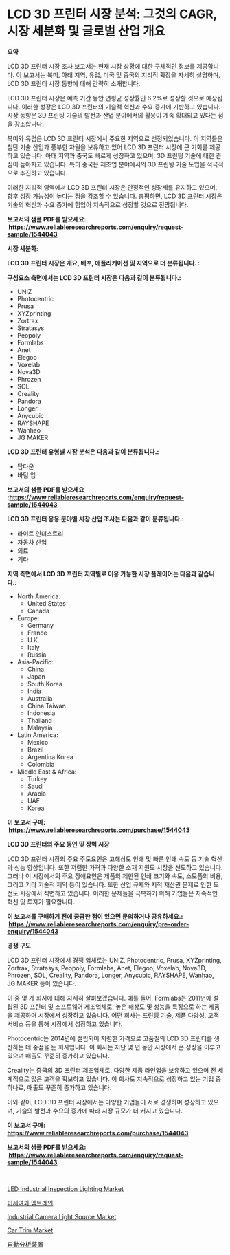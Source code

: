 <p><h1>LCD 3D 프린터 시장 분석: 그것의 CAGR, 시장 세분화 및 글로벌 산업 개요</h1></p><p><strong>요약</strong></p>
<p><p>LCD 3D 프린터 시장 조사 보고서는 현재 시장 상황에 대한 구체적인 정보를 제공합니다. 이 보고서는 북미, 아태 지역, 유럽, 미국 및 중국의 지리적 확장을 자세히 설명하며, LCD 3D 프린터 시장 동향에 대해 간략히 소개합니다. </p><p>LCD 3D 프린터 시장은 예측 기간 동안 연평균 성장률인 6.2%로 성장할 것으로 예상됩니다. 이러한 성장은 LCD 3D 프린터의 기술적 혁신과 수요 증가에 기반하고 있습니다. 시장 동향은 3D 프린팅 기술의 발전과 산업 분야에서의 활용이 계속 확대되고 있다는 점을 강조합니다.</p><p>북미와 유럽은 LCD 3D 프린터 시장에서 주요한 지역으로 선정되었습니다. 이 지역들은 첨단 기술 산업과 풍부한 자원을 보유하고 있어 LCD 3D 프린터 시장에 큰 기회를 제공하고 있습니다. 아태 지역과 중국도 빠르게 성장하고 있으며, 3D 프린팅 기술에 대한 관심이 높아지고 있습니다. 특히 중국은 제조업 분야에서의 3D 프린팅 기술 도입을 적극적으로 추진하고 있습니다.</p><p>이러한 지리적 영역에서 LCD 3D 프린터 시장은 안정적인 성장세를 유지하고 있으며, 향후 성장 가능성이 높다는 점을 강조할 수 있습니다. 총평하면, LCD 3D 프린터 시장은 기술의 혁신과 수요 증가에 힘입어 지속적으로 성장할 것으로 전망됩니다.</p></p>
<p><strong>보고서의 샘플 PDF를 받으세요: &nbsp;<a href="https://www.reliableresearchreports.com/enquiry/request-sample/1544043">https://www.reliableresearchreports.com/enquiry/request-sample/1544043</a></strong></p>
<p><strong>시장 세분화:</strong></p>
<p><strong> LCD 3D 프린터 시장은 개요, 배포, 애플리케이션 및 지역으로 더 분류됩니다. :</strong></p>
<p><strong>구성요소 측면에서는 LCD 3D 프린터 시장은 다음과 같이 분류됩니다.:</strong></p>
<p><ul><li>UNIZ</li><li>Photocentric</li><li>Prusa</li><li>XYZprinting</li><li>Zortrax</li><li>Stratasys</li><li>Peopoly</li><li>Formlabs</li><li>Anet</li><li>Elegoo</li><li>Voxelab</li><li>Nova3D</li><li>Phrozen</li><li>SOL</li><li>Creality</li><li>Pandora</li><li>Longer</li><li>Anycubic</li><li>RAYSHAPE</li><li>Wanhao</li><li>JG MAKER</li></ul></p>
<p><strong> LCD 3D 프린터 유형별 시장 분석은 다음과 같이 분류됩니다.:</strong></p>
<p><ul><li>탑다운</li><li>바텀 업</li></ul></p>
<p><strong>보고서의 샘플 PDF를 받으세요 :<a href="https://www.reliableresearchreports.com/enquiry/request-sample/1544043">https://www.reliableresearchreports.com/enquiry/request-sample/1544043</a></strong></p>
<p><strong> LCD 3D 프린터 응용 분야별 시장 산업 조사는 다음과 같이 분류됩니다.:</strong></p>
<p><ul><li>라이트 인더스트리</li><li>자동차 산업</li><li>의료</li><li>기타</li></ul></p>
<p><strong>지역 측면에서 LCD 3D 프린터 지역별로 이용 가능한 시장 플레이어는 다음과 같습니다.:</strong></p>
<p><ul>
    <li>
        North America:
        <ul>
            <li>United States</li>
            <li>Canada</li>
        </ul>
    </li>
    <li>
        Europe:
        <ul>
            <li>Germany</li>
            <li>France</li>
            <li>U.K.</li>
            <li>Italy</li>
            <li>Russia</li>
        </ul>
    </li>
    <li>
        Asia-Pacific:
        <ul>
            <li>China</li>
            <li>Japan</li>
            <li>South Korea</li>
            <li>India</li>
            <li>Australia</li>
            <li>China Taiwan</li>
            <li>Indonesia</li>
            <li>Thailand</li>
            <li>Malaysia</li>
        </ul>
    </li>
    <li>
        Latin America:
        <ul>
            <li>Mexico</li>
            <li>Brazil</li>
            <li>Argentina Korea</li>
            <li>Colombia</li>
        </ul>
    </li>
    <li>
        Middle East & Africa:
        <ul>
            <li>Turkey</li>
            <li>Saudi</li>
            <li>Arabia</li>
            <li>UAE</li>
            <li>Korea</li>
        </ul>
    </li>
    </ul></p>
<p><strong>이 보고서 구매: &nbsp;<a href="https://www.reliableresearchreports.com/purchase/1544043">https://www.reliableresearchreports.com/purchase/1544043</a></strong></p>
<p><strong>LCD 3D 프린터의 주요 동인 및 장벽 시장</strong></p>
<p><p>LCD 3D 프린터 시장의 주요 주도요인은 고해상도 인쇄 및 빠른 인쇄 속도 등 기술 혁신과 성능 향상입니다. 또한 저렴한 가격과 다양한 소재 지원도 시장을 선도하고 있습니다. 그러나 이 시장에서의 주요 장애요인은 제품의 제한된 인쇄 크기와 속도, 소모품의 비용, 그리고 기타 기술적 제약 등이 있습니다. 또한 산업 규제와 지적 재산권 문제로 인한 도전도 시장에서 직면하고 있습니다. 이러한 문제들을 극복하기 위해 기업들은 지속적인 혁신 및 투자가 필요합니다.</p></p>
<p><strong>이 보고서를 구매하기 전에 궁금한 점이 있으면 문의하거나 공유하세요.: &nbsp;<a href="https://www.reliableresearchreports.com/enquiry/pre-order-enquiry/1544043">https://www.reliableresearchreports.com/enquiry/pre-order-enquiry/1544043</a></strong></p>
<p><strong>경쟁 구도</strong></p>
<p><p>LCD 3D 프린터 시장에서 경쟁 업체로는 UNIZ, Photocentric, Prusa, XYZprinting, Zortrax, Stratasys, Peopoly, Formlabs, Anet, Elegoo, Voxelab, Nova3D, Phrozen, SOL, Creality, Pandora, Longer, Anycubic, RAYSHAPE, Wanhao, JG MAKER 등이 있습니다.</p><p>이 중 몇 개 회사에 대해 자세히 살펴보겠습니다. 예를 들어, Formlabs는 2011년에 설립된 3D 프린터 및 소프트웨어 제조업체로, 높은 해상도 및 성능을 특징으로 하는 제품을 제공하며 시장에서 성장하고 있습니다. 어떤 회사는 프린팅 기술, 제품 다양성, 고객 서비스 등을 통해 시장에서 성장하고 있습니다.</p><p>Photocentric는 2014년에 설립되어 저렴한 가격으로 고품질의 LCD 3D 프린터를 생산하는 데 중점을 둔 회사입니다. 이 회사는 지난 몇 년 동안 시장에서 큰 성장을 이루고 있으며 매출도 꾸준히 증가하고 있습니다.</p><p>Creality는 중국의 3D 프린터 제조업체로, 다양한 제품 라인업을 보유하고 있으며 전 세계적으로 많은 고객을 확보하고 있습니다. 이 회사도 지속적으로 성장하고 있는 기업 중 하나로, 매출도 꾸준히 증가하고 있습니다.</p><p>이와 같이, LCD 3D 프린터 시장에서는 다양한 기업들이 서로 경쟁하며 성장하고 있으며, 기술의 발전과 수요의 증가에 따라 시장 규모가 더 커지고 있습니다.</p></p>
<p><strong>이 보고서 구매: &nbsp; <a href="https://www.reliableresearchreports.com/purchase/1544043">https://www.reliableresearchreports.com/purchase/1544043</a></strong></p>
<p><strong>보고서의 샘플 PDF를 받으세요: &nbsp;<a href="https://www.reliableresearchreports.com/enquiry/request-sample/1544043">https://www.reliableresearchreports.com/enquiry/request-sample/1544043</a></strong><strong></strong></p>
<p>&nbsp;</p>
<p><p><a href="https://github.com/lubmix/Market-Research-Report-List-2/blob/main/led-industrial-inspection-lighting-market.md">LED Industrial Inspection Lighting Market</a></p><p><a href="https://medium.com/@melodyfunk1988/%EB%AF%B8%EC%84%B8-%EC%97%AC%EA%B3%BC%EB%A7%89-%EC%8B%9C%EC%9E%A5%EC%9D%80-%EC%8B%9C%EC%9E%A5-%EC%A0%90%EC%9C%A0%EC%9C%A8-%ED%81%AC%EA%B8%B0-%EB%B0%8F-2031%EB%85%84%EA%B9%8C%EC%A7%80-%EC%98%88%EC%83%81%EB%90%98%EB%8A%94-%EC%98%88%EC%B8%A1%EC%97%90-%EC%B4%88%EC%A0%90%EC%9D%84-%EB%A7%9E%EC%B6%94%EA%B3%A0-%EC%9E%88%EC%8A%B5%EB%8B%88%EB%8B%A4-514883ff26a2">미세여과 멤브레인</a></p><p><a href="https://github.com/joannagoyvaerts/Market-Research-Report-List-2/blob/main/industrial-camera-light-source-market.md">Industrial Camera Light Source Market</a></p><p><a href="https://issuu.com/reportprime-2/docs/car-trim-market-size-2030.pptx">Car Trim Market</a></p><p><a href="https://medium.com/@melliestracke2023/%E8%87%AA%E5%8B%95%E8%A7%A3%E6%9E%90%E6%A9%9F%E5%B8%82%E5%A0%B4%E6%8C%87%E6%A8%99%E3%81%AE%E8%A7%A3%E8%AA%AD-%E5%B8%82%E5%A0%B4%E3%82%B7%E3%82%A7%E3%82%A2-%E3%83%88%E3%83%AC%E3%83%B3%E3%83%89-%E6%88%90%E9%95%B7%E3%83%91%E3%82%BF%E3%83%BC%E3%83%B3-22401feebd77">自動分析装置</a></p></p>